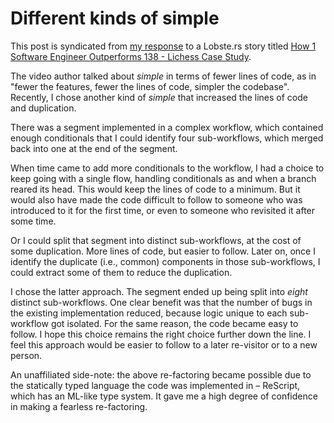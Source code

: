 <meta itemprop="itemid" content="urn:uuid:dea8aaf0-4066-43bd-8b01-a5b482609206">
<meta itemprop="dt-published" content="2024-10-01T07:22:39Z">
<meta itemprop="p-category" content="Philosophy of programming,PESOS">


  <h1>Different kinds of simple</h1>

<div class="e-content">

This post is syndicated from [my response](https://lobste.rs/s/8ep75v/how_1_software_engineer_outperforms_138#c_kjyns6) to a Lobste.rs story titled [How 1 Software Engineer Outperforms 138 - Lichess Case Study](https://lobste.rs/s/8ep75v/how_1_software_engineer_outperforms_138).

The video author talked about _simple_ in terms of fewer lines of code, as in "fewer the features, fewer the lines of code, simpler the codebase". Recently, I chose another kind of _simple_ that increased the lines of code and duplication.

There was a segment implemented in a complex workflow, which contained enough conditionals that I could identify four sub-workflows, which merged back into one at the end of the segment.

When time came to add more conditionals to the workflow, I had a choice to keep going with a single flow, handling conditionals as and when a branch reared its head. This would keep the lines of code to a minimum. But it would also have made the code difficult to follow to someone who was introduced to it for the first time, or even to someone who revisited it after some time.

Or I could split that segment into distinct sub-workflows, at the cost of some duplication. More lines of code, but easier to follow. Later on, once I identify the duplicate (i.e., common) components in those sub-workflows, I could extract some of them to reduce the duplication.

I chose the latter approach. The segment ended up being split into _eight_ distinct sub-workflows. One clear benefit was that the number of bugs in the existing implementation reduced, because logic unique to each sub-workflow got isolated. For the same reason, the code became easy to follow. I hope this choice remains the right choice further down the line. I feel this approach would be easier to follow to a later re-visitor or to a new person.

An unaffiliated side-note: the above re-factoring became possible due to the statically typed language the code was implemented in – ReScript, which has an ML-like type system. It gave me a high degree of confidence in making a fearless re-factoring.

</div>


